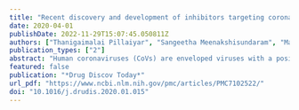 ```yaml
---
title: "Recent discovery and development of inhibitors targeting coronaviruses"
date: 2020-04-01
publishDate: 2022-11-29T15:07:45.050811Z
authors: ["Thanigaimalai Pillaiyar", "Sangeetha Meenakshisundaram", "Manoj Manickam"]
publication_types: ["2"]
abstract: "Human coronaviruses (CoVs) are enveloped viruses with a positive-sense single-stranded RNA genome. Currently, six human CoVs have been reported including human coronavirus 229E (HCoV-229E), OC43 (HCoV-OC43), NL63 (HCoV-NL63), HKU1 (HCoV-HKU1), severe acute respiratory syndrome (SARS) coronavirus (SARS-CoV), and MiddleEast respiratory syndrome (MERS) coronavirus (MERS-CoV). They cause moderate to severe respiratory and intestinal infections in humans. In this review, we focus on recent advances in the research and development of small-molecule anti-human coronavirus therapies targeting different stages of the CoV life cycle., Recent advances in the research and development of small-molecule anti-human coronavirus therapies."
featured: false
publication: "*Drug Discov Today*"
url_pdf: "https://www.ncbi.nlm.nih.gov/pmc/articles/PMC7102522/"
doi: "10.1016/j.drudis.2020.01.015"
---
```


